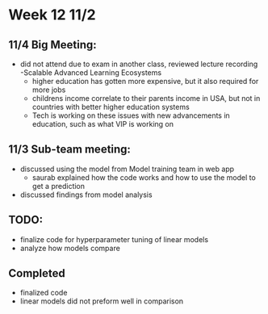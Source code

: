 # Week 12 11/2

## 11/4 Big Meeting:
  - did not attend due to exam in another class, reviewed lecture recording
  -Scalable Advanced Learning Ecosystems
	- higher education has gotten more expensive, but it also required for more jobs
    - childrens income correlate to their parents income in USA, but not in countries with better higher education systems
	- Tech is working on these issues with new advancements in education, such as what VIP is working on
  
## 11/3 Sub-team meeting:
  - discussed using the model from Model training team in web app
    - saurab explained how the code works and how to use the model to get a prediction
  - discussed findings from model analysis
 



## TODO:
  - finalize code for hyperparameter tuning of linear models
  - analyze how models compare


## Completed
  - finalized code
  - linear models did not preform well in comparison

